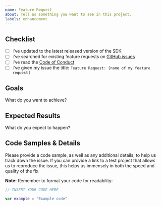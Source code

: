 ```yaml
---
name: Feature Request
about: Tell us something you want to see in this project.
labels: enhancement
---
```


## Checklist

- [ ] I've updated to the latest released version of the SDK
- [ ] I've searched for existing feature requests on [GitHub issues](https://github.com/facebook/facebook-sdk-for-unity/issues)
- [ ] I've read the [Code of Conduct](CODE_OF_CONDUCT.md)
- [ ] I've given my issue the title: `Feature Request: [name of my feature request]`

## Goals

What do you want to achieve?

## Expected Results

What do you expect to happen?

## Code Samples & Details

Please provide a code sample, as well as any additional details, to help us track down the issue. If you can provide a link to a test project that allows us to reproduce the issue, this helps us immensely in both the speed and quality of the fix.

**Note:** Remember to format your code for readability:

```swift
// INSERT YOUR CODE HERE

var example = "Example code"
```
